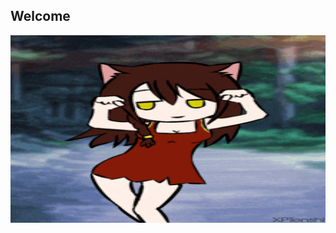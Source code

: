 ## Welcome
<div id="header" align="center">
  <img src="https://github.com/Tuakyas223/Tuakyas223/blob/main/everlasting-summer-%D0%B1%D0%B5%D1%81%D0%BA%D0%BE%D0%BD%D0%B5%D1%87%D0%BD%D0%BE%D0%B5-%D0%BB%D0%B5%D1%82%D0%BE.gif?raw=true" width="600" height="300"/>
</div>
